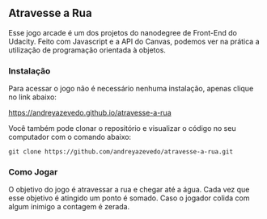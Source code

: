## Atravesse a Rua

Esse jogo arcade é um dos projetos do nanodegree de Front-End do Udacity. Feito com Javascript e a API do Canvas, podemos ver na prática a utilização de programação orientada à objetos.

### Instalação

Para acessar o jogo não é necessário nenhuma instalação, apenas clique no link abaixo:

https://andreyazevedo.github.io/atravesse-a-rua

Você também pode clonar o repositório e visualizar o código no seu computador com o comando abaixo:

`git clone https://github.com/andreyazevedo/atravesse-a-rua.git`

### Como Jogar

O objetivo do jogo é atravessar a rua e chegar até a água. Cada vez que esse objetivo é atingido um ponto é somado. Caso o jogador colida com algum inimigo a contagem é zerada.
